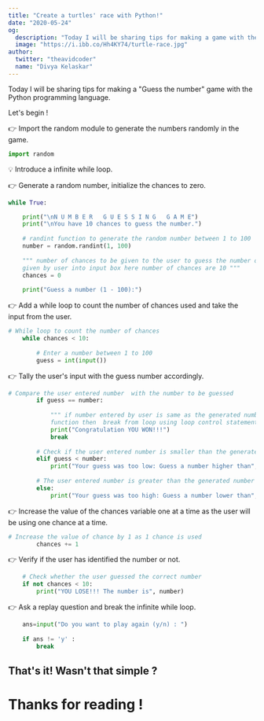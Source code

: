 ```yaml
---
title: "Create a turtles' race with Python!"
date: "2020-05-24"
og:
  description: "Today I will be sharing tips for making a game with the Python programming language."
  image: "https://i.ibb.co/Hh4KY74/turtle-race.jpg"
author:
  twitter: "theavidcoder"
  name: "Divya Kelaskar"
---
```

Today I will be sharing tips for making a "Guess the number" game with the Python programming language.

Let's begin !

👉 Import the random module to generate the numbers randomly in the game.
```python
import random
```
💡 Introduce a infinite while loop.

👉 Generate a random number, initialize the chances to zero.
```python
while True:

    print("\nN U M B E R   G U E S S I N G   G A M E") 
    print("\nYou have 10 chances to guess the number.")
    
    # randint function to generate the random number between 1 to 100 
    number = random.randint(1, 100) 
    
    """ number of chances to be given to the user to guess the number or it is the inputs
    given by user into input box here number of chances are 10 """
    chances = 0
    
    print("Guess a number (1 - 100):")
```
👉 Add a while loop to count the number of chances used and take the input from the user.
```python
# While loop to count the number of chances 
    while chances < 10: 
        
        # Enter a number between 1 to 100  
        guess = int(input()) 
```
👉 Tally the user's input with the guess number accordingly.
```python
# Compare the user entered number  with the number to be guessed  
        if guess == number: 
            
            """ if number entered by user is same as the generated number by randint
            function then  break from loop using loop control statement "break" """
            print("Congratulation YOU WON!!!") 
            break
            
        # Check if the user entered number is smaller than the generated number  
        elif guess < number: 
            print("Your guess was too low: Guess a number higher than", guess) 
    
        # The user entered number is greater than the generated number              
        else: 
            print("Your guess was too high: Guess a number lower than", guess) 
```
👉 Increase the value of the chances variable one at a time as the user will be using one chance at a time.
```python
# Increase the value of chance by 1 as 1 chance is used
        chances += 1
```
👉 Verify if the user has identified the number or not.
```python
    # Check whether the user guessed the correct number  
    if not chances < 10: 
        print("YOU LOSE!!! The number is", number) 
```
👉 Ask a replay question and break the infinite while loop.
```python
    ans=input("Do you want to play again (y/n) : ")
    
    if ans != 'y' : 
        break
```
## That's it! Wasn't that simple ? 

# Thanks for reading !